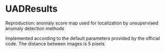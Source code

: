 # UADResults
Reproduction: anomaly score map used for localization by unsupervised anomaly detection methods

Implemented according to the default parameters provided by the official code.
The distance between images is 5 pixels.
